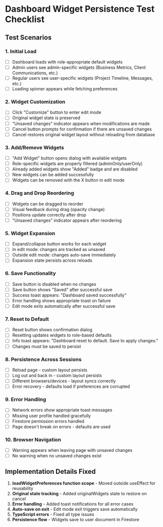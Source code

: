 # Dashboard Widget Persistence Test Checklist

## Test Scenarios

### 1. Initial Load
- [ ] Dashboard loads with role-appropriate default widgets
- [ ] Admin users see admin-specific widgets (Business Metrics, Client Communications, etc.)
- [ ] Regular users see user-specific widgets (Project Timeline, Messages, etc.)
- [ ] Loading spinner appears while fetching preferences

### 2. Widget Customization
- [ ] Click "Customize" button to enter edit mode
- [ ] Original widget state is preserved
- [ ] "Unsaved changes" indicator appears when modifications are made
- [ ] Cancel button prompts for confirmation if there are unsaved changes
- [ ] Cancel restores original widget layout without reloading from database

### 3. Add/Remove Widgets
- [ ] "Add Widget" button opens dialog with available widgets
- [ ] Role-specific widgets are properly filtered (adminOnly/userOnly)
- [ ] Already added widgets show "Added" badge and are disabled
- [ ] New widgets can be added successfully
- [ ] Widgets can be removed with the X button in edit mode

### 4. Drag and Drop Reordering
- [ ] Widgets can be dragged to reorder
- [ ] Visual feedback during drag (opacity change)
- [ ] Positions update correctly after drop
- [ ] "Unsaved changes" indicator appears after reordering

### 5. Widget Expansion
- [ ] Expand/collapse button works for each widget
- [ ] In edit mode: changes are tracked as unsaved
- [ ] Outside edit mode: changes auto-save immediately
- [ ] Expansion state persists across reloads

### 6. Save Functionality
- [ ] Save button is disabled when no changes
- [ ] Save button shows "Saved" after successful save
- [ ] Success toast appears: "Dashboard saved successfully"
- [ ] Error handling shows appropriate toast on failure
- [ ] Edit mode exits automatically after successful save

### 7. Reset to Default
- [ ] Reset button shows confirmation dialog
- [ ] Resetting updates widgets to role-based defaults
- [ ] Info toast appears: "Dashboard reset to default. Save to apply changes."
- [ ] Changes must be saved to persist

### 8. Persistence Across Sessions
- [ ] Reload page - custom layout persists
- [ ] Log out and back in - custom layout persists
- [ ] Different browsers/devices - layout syncs correctly
- [ ] Error recovery - defaults load if preferences are corrupted

### 9. Error Handling
- [ ] Network errors show appropriate toast messages
- [ ] Missing user profile handled gracefully
- [ ] Firestore permission errors handled
- [ ] Page doesn't break on errors - defaults are used

### 10. Browser Navigation
- [ ] Warning appears when leaving page with unsaved changes
- [ ] No warning when no unsaved changes exist

## Implementation Details Fixed

1. **loadWidgetPreferences function scope** - Moved outside useEffect for reusability
2. **Original state tracking** - Added originalWidgets state to restore on cancel
3. **Error handling** - Added toast notifications for all error cases
4. **Auto-save on exit** - Edit mode exit triggers save automatically
5. **TypeScript errors** - Fixed all type issues
6. **Persistence flow** - Widgets save to user document in Firestore